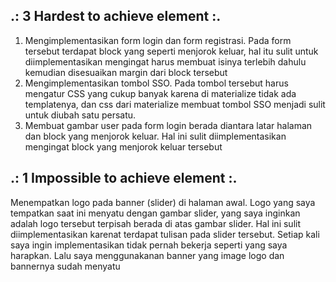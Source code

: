 ## .: 3 Hardest to achieve element :. ##

1. Mengimplementasikan form login dan form registrasi. Pada form tersebut terdapat block yang seperti menjorok keluar, hal itu sulit untuk diimplementasikan mengingat harus membuat isinya terlebih dahulu kemudian disesuaikan margin dari block tersebut 
2. Mengimplementasikan tombol SSO. Pada tombol tersebut harus mengatur CSS yang cukup banyak karena di materialize tidak ada templatenya, dan css dari materialize membuat tombol SSO menjadi sulit untuk diubah satu persatu. 
3. Membuat gambar user pada form login berada diantara latar halaman dan block yang menjorok keluar. Hal ini sulit diimplementasikan mengingat block yang menjorok keluar tersebut 

## .: 1 Impossible to achieve element :. ##
Menempatkan logo pada banner (slider) di halaman awal. Logo yang saya tempatkan saat ini menyatu dengan gambar slider, yang saya inginkan adalah logo tersebut terpisah berada di atas gambar slider. Hal ini sulit diimplementasikan karenat terdapat tulisan pada slider tersebut. Setiap kali saya ingin implementasikan tidak pernah bekerja seperti yang saya harapkan. Lalu saya menggunakanan banner yang image logo dan bannernya sudah menyatu
